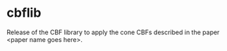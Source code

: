 # cbflib
Release of the CBF library to apply the cone CBFs described in the paper &lt;paper name goes here>.
